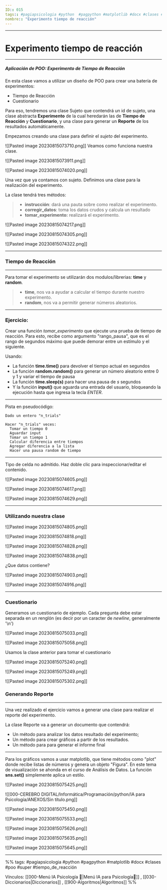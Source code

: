 ```yaml
---
ID:: 015
tags:: #pagiapsicologia #python  #pagpython #matplotlib #docx #clases #poo #super #tiempo_de_reacción
nombre:: "Experimento tiempo de reacción"
---
```

___
# Experimento tiempo de reacción

___

##### Aplicación de POO: Experimento de Tiempo de Reacción

En esta clase vamos a utilizar un diseño de POO para crear una batería de experimentos:

- Tiempo de Reacción
- Cuestionario

Para eso, tendremos una clase Sujeto que contendrá un id de sujeto, una clase abstracta **Experimento** de la cual heredarán las de **Tiempo de Reacción** y **Cuestionario**, y una clase para generar un **Reporte** de los resultados automáticamente.

Empezamos creando una clase para definir el _sujeto_ del experimento.

![[Pasted image 20230815073710.png]]
Veamos como funciona nuestra clase.

![[Pasted image 20230815073911.png]]

![[Pasted image 20230815074020.png]]

Una vez que ya contamos con sujeto. Definimos una clase para la realización del experimento.

La clase tendrá tres métodos:

> - **instrucción**: dará una pauta sobre como realizar el experimento.
> - **corregir_datos**: toma los datos crudos y calcula un resultado
> - **tomar_experimento:** realizará el experimento.

![[Pasted image 20230815074217.png]]

![[Pasted image 20230815074305.png]]

![[Pasted image 20230815074322.png]]
___
### Tiempo de Reacción

---

Para tomar el experimento se utilizarán dos modulos/librerias: **time** y **random**.

> - **time**, nos va a ayudar a calcular el tiempo durante nuestro experimento.
> - **random**, nos va a permitir generar números aleatorios.

___
### Ejercicio:

Crear una función _tomar_experimento_ que ejecute una prueba de tiempo de reacción. Para esto, recibe como argumento "rango_pausa", que es el rango de segundos máximo que puede demorar entre un estímulo y el siguiente.

Usando:

- La función **time.time()** para devolver el tiempo actual en segundos
- La función **random.random()** para generar un número aleatorio entre 0 y 1 y variar el tiempo de pausa
- La función **time.sleep(s)** para hacer una pausa de _s_ segundos
- Y la función **input()** que aguarda una entrada del usuario, bloqueando la ejecución hasta que ingresa la tecla _ENTER_.

---

Pista en pseudocódigo:
```
Dado un entero "n_trials"

Hacer "n_trials" veces:
  Tomar un tiempo 0
  Aguardar input
  Tomar un tiempo 1
  Calcular diferencia entre tiempos
  Agregar diferencia a la lista
  Hacer una pausa random de tiempo
```
---

Tipo de celda no admitido. Haz doble clic para inspeccionar/editar el contenido.

![[Pasted image 20230815074605.png]]

![[Pasted image 20230815074617.png]]

![[Pasted image 20230815074629.png]]

___
### Utilizando nuestra clase

![[Pasted image 20230815074805.png]]

![[Pasted image 20230815074818.png]]

![[Pasted image 20230815074828.png]]

![[Pasted image 20230815074838.png]]

¿Que datos contiene?

![[Pasted image 20230815074903.png]]

![[Pasted image 20230815074916.png]]

___
### Cuestionario

Generamos un cuestionario de ejemplo. Cada pregunta debe estar separada en un renglón (es decir por un caracter de _newline_, generalmente '\n')

![[Pasted image 20230815075033.png]]

![[Pasted image 20230815075058.png]]

Usamos la clase anterior para tomar el cuestionario

![[Pasted image 20230815075240.png]]

![[Pasted image 20230815075249.png]]

![[Pasted image 20230815075302.png]]

### Generando Reporte

---

Una vez realizado el ejercicio vamos a generar una clase para realizar el reporte del experimento.

La clase Reporte va a generar un documento que contendrá:

- Un método para analizar los datos resultado del experimento;
- Un método para crear gráficos a partir de los resultados.
- Un método para para generar el informe final

---

Para los gráficos vamos a usar matplotlib, que tiene métodos como "plot" donde recibe listas de números y genera un objeto "Figura". En este tema de visualización se ahonda en el curso de Análisis de Datos. La función **sns.set()** simplemente aplica un estilo.

![[Pasted image 20230815075425.png]]

![[000-CEREBRO DIGITAL/Informática/Programación/python/IA para Psicología/ANEXOS/Sin título.png]]

![[Pasted image 20230815075450.png]]

![[Pasted image 20230815075533.png]]


![[Pasted image 20230815075626.png]]

![[Pasted image 20230815075635.png]]


![[Pasted image 20230815075645.png]]


___

%%
tags: #pagiapsicologia #python  #pagpython #matplotlib #docx #clases #poo #super #tiempo_de_reacción

Vínculos:    [[000-Menú IA Psicología 📃|Menú IA para Psicología📃]] , [[030-Diccionarios|Diccionarios]] , [[900-Algoritmos|Algoritmos]]
%%